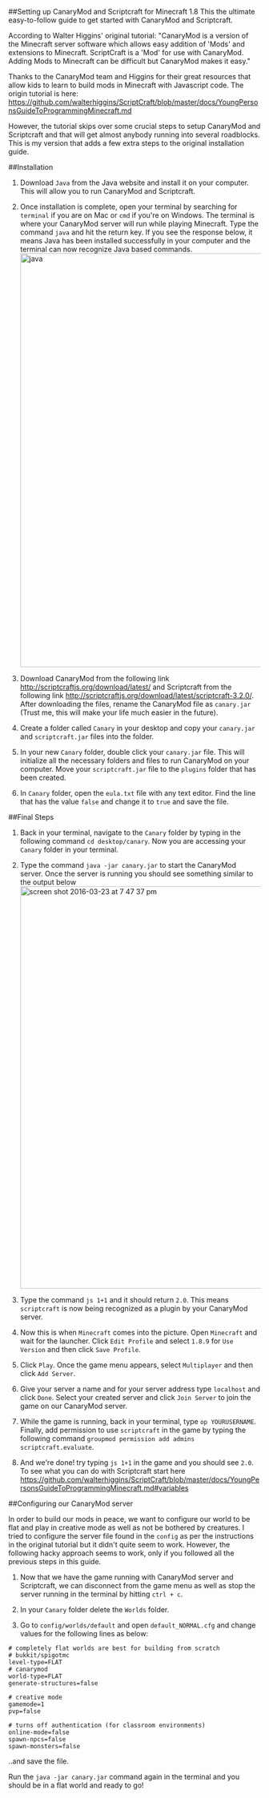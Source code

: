 ##Setting up CanaryMod and Scriptcraft for Minecraft 1.8
This the ultimate easy-to-follow guide to get started with CanaryMod and Scriptcraft. 

According to Walter Higgins' original tutorial: "CanaryMod is a version of the Minecraft server software which allows easy addition of 'Mods' and extensions to Minecraft. ScriptCraft is a 'Mod' for use with CanaryMod. Adding Mods to Minecraft can be difficult but CanaryMod makes it easy."

Thanks to the CanaryMod team and Higgins for their great resources that allow kids to learn to build mods in Minecraft with Javascript code. The origin tutorial is here: https://github.com/walterhiggins/ScriptCraft/blob/master/docs/YoungPersonsGuideToProgrammingMinecraft.md

However, the tutorial skips over some crucial steps to setup CanaryMod and Scriptcraft and that will get almost anybody running into several roadblocks. This is my version that adds a few extra steps to the original installation guide. 

##Installation

1. Download `Java` from the Java website and install it on your computer. This will allow you to run CanaryMod and Scriptcraft.

2. Once installation is complete, open your terminal by searching for `terminal` if you are on Mac or `cmd` if you're on Windows. The terminal is where your CanaryMod server will run while playing Minecraft. Type the command
`java` and hit the return key. If you see the response below, it means Java has been installed successfully in your computer and the terminal can now recognize Java based commands. <img width="827" alt="java" src="https://cloud.githubusercontent.com/assets/7483633/13989096/4ab4ef88-f128-11e5-925c-5b4c0a8bb35b.png">

3. Download CanaryMod from the following link http://scriptcraftjs.org/download/latest/
and Scriptcraft from the following link http://scriptcraftjs.org/download/latest/scriptcraft-3.2.0/. After downloading the files, rename the CanaryMod file as `canary.jar` (Trust me, this will make your life much easier in the future). 

4. Create a folder called `Canary` in your desktop and copy your `canary.jar` and `scriptcraft.jar` files into the folder. 

5. In your new `Canary` folder, double click your `canary.jar` file. This will initialize all the necessary folders and files to run CanaryMod on your computer. Move your `scriptcraft.jar` file to the `plugins` folder that has been created.

6. In `Canary` folder, open the `eula.txt` file with any text editor. Find the line that has the value `false` and change it to `true` and save the file.

##Final Steps
1. Back in your terminal, navigate to the `Canary` folder by typing in the following command `cd desktop/canary`. Now you are accessing your `Canary` folder in your terminal. 

2. Type the command `java -jar canary.jar` to start the CanaryMod server. Once the server is running you should see something similar to the output below <img width="804" alt="screen shot 2016-03-23 at 7 47 37 pm" src="https://cloud.githubusercontent.com/assets/7483633/13991087/2e09c928-f130-11e5-8d8b-0e1092e4b028.png">

3. Type the command `js 1+1` and it should return `2.0`. This means `scriptcraft` is now being recognized as a plugin by your CanaryMod server. 

4. Now this is when `Minecraft` comes into the picture. Open `Minecraft` and wait for the launcher. Click `Edit Profile` and select `1.8.9` for `Use Version` and then click `Save Profile`.

5. Click `Play`. Once the game menu appears, select `Multiplayer` and then click `Add Server`. 

6. Give your server a name and for your server address type `localhost` and click `Done`. Select your created server and click `Join Server` to join the game on our CanaryMod server.

7. While the game is running, back in your terminal, type `op YOURUSERNAME`. Finally, add permission to use `scriptcraft` in the game by typing the following command `groupmod permission add admins scriptcraft.evaluate`. 

8. And we're done! try typing `js 1+1` in the game and you should see `2.0`. To see what you can do with Scriptcraft start here https://github.com/walterhiggins/ScriptCraft/blob/master/docs/YoungPersonsGuideToProgrammingMinecraft.md#variables

##Configuring our CanaryMod server

In order to build our mods in peace, we want to configure our world to be flat and play in creative mode as well as not be bothered by creatures. I tried to configure the server file found in the `config` as per the instructions in the original tutorial but it didn't quite seem to work. However, the following hacky approach seems to work, only if you followed all the previous steps in this guide. 

1. Now that we have the game running with CanaryMod server and Scriptcraft, we can disconnect from the game menu as well as stop the server running in the terminal by hitting `ctrl + c`.

2. In your `Canary` folder delete the `Worlds` folder. 

3. Go to `config/worlds/default` and open `default_NORMAL.cfg` and change values for the following lines as below:
```
# completely flat worlds are best for building from scratch
# bukkit/spigotmc
level-type=FLAT
# canarymod
world-type=FLAT
generate-structures=false

# creative mode
gamemode=1
pvp=false

# turns off authentication (for classroom environments)
online-mode=false
spawn-npcs=false
spawn-monsters=false

```
..and save the file.

Run the `java -jar canary.jar` command again in the terminal and you should be in a flat world and ready to go!







